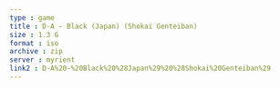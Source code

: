 ```yaml
---
type : game
title : D-A - Black (Japan) (Shokai Genteiban)
size : 1.3 G
format : iso
archive : zip
server : myrient
link2 : D-A%20-%20Black%20%28Japan%29%20%28Shokai%20Genteiban%29
---
```

